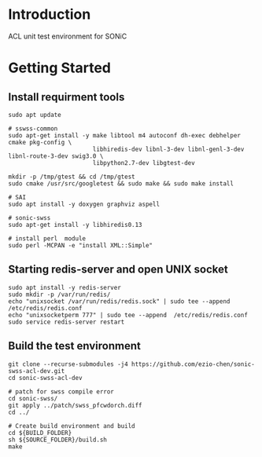 # Introduction
ACL unit test environment for SONiC

# Getting Started
## Install requirment tools
```
sudo apt update

# sswss-common
sudo apt-get install -y make libtool m4 autoconf dh-exec debhelper cmake pkg-config \
                        libhiredis-dev libnl-3-dev libnl-genl-3-dev libnl-route-3-dev swig3.0 \
                        libpython2.7-dev libgtest-dev

mkdir -p /tmp/gtest && cd /tmp/gtest
sudo cmake /usr/src/googletest && sudo make && sudo make install

# SAI
sudo apt install -y doxygen graphviz aspell

# sonic-swss
sudo apt-get install -y libhiredis0.13

# install perl  module
sudo perl -MCPAN -e "install XML::Simple"
```

## Starting redis-server and open UNIX socket
```
sudo apt install -y redis-server
sudo mkdir -p /var/run/redis/
echo "unixsocket /var/run/redis/redis.sock" | sudo tee --append  /etc/redis/redis.conf
echo "unixsocketperm 777" | sudo tee --append  /etc/redis/redis.conf
sudo service redis-server restart
```

## Build the test environment
```
git clone --recurse-submodules -j4 https://github.com/ezio-chen/sonic-swss-acl-dev.git
cd sonic-swss-acl-dev

# patch for swss compile error
cd sonic-swss/
git apply ../patch/swss_pfcwdorch.diff
cd ../

# Create build environment and build
cd ${BUILD_FOLDER}
sh ${SOURCE_FOLDER}/build.sh
make
```
